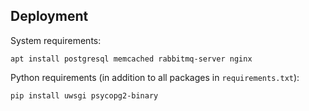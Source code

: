 ## Deployment

System requirements:
```
apt install postgresql memcached rabbitmq-server nginx
```

Python requirements (in addition to all packages in ``requirements.txt``):
```
pip install uwsgi psycopg2-binary
```
